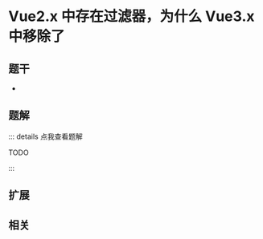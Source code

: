 # Vue2.x 中存在过滤器，为什么 Vue3.x 中移除了


## 题干

- 



## 题解

::: details 点我查看题解

  TODO

:::



## 扩展



## 相关
